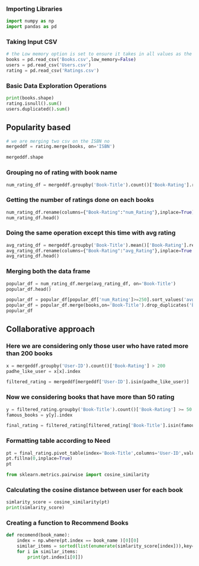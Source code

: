 ### Importing Libraries
```python
import numpy as np 
import pandas as pd

```
### Taking Input CSV
```python
# the Low memory option is set to ensure it takes in all values as the Books have mixed data type in some fields
books = pd.read_csv('Books.csv',low_memory=False)
users = pd.read_csv('Users.csv')
rating = pd.read_csv('Ratings.csv')
```
### Basic Data Exploration Operations

```python
print(books.shape)
rating.isnull().sum()
users.duplicated().sum()
```
## Popularity based
```python
# we are merging two csv on the ISBN no 
mergeddf = rating.merge(books, on='ISBN')
```
```python
mergeddf.shape
```
### Grouping no of rating with book name
```python
num_rating_df = mergeddf.groupby('Book-Title').count()['Book-Rating'].reset_index()
```
### Getting the number of ratings done on each books
```python
num_rating_df.rename(columns={"Book-Rating":"num_Rating"},inplace=True)
num_rating_df.head()
```
### Doing the same operation except this time with avg rating
```python
avg_rating_df = mergeddf.groupby('Book-Title').mean()['Book-Rating'].reset_index()
avg_rating_df.rename(columns={"Book-Rating":"avg_Rating"},inplace=True )
avg_rating_df.head()
```
### Merging both the data frame 
```python
popular_df = num_rating_df.merge(avg_rating_df, on='Book-Title')
popular_df.head()
```
```python
popular_df = popular_df[popular_df['num_Rating']>=250].sort_values('avg_Rating',ascending=False).head(50)
popular_df = popular_df.merge(books,on='Book-Title').drop_duplicates('Book-Title')[['Book-Title','Book-Author','Year-Of-Publication','Image-URL-M','avg_Rating']]
popular_df
```
## Collaborative approach
### Here we are considering only those user who have  rated more than 200 books
```python
x = mergeddf.groupby('User-ID').count()['Book-Rating'] > 200
padhe_like_user = x[x].index
```
```python
filtered_rating = mergeddf[mergeddf['User-ID'].isin(padhe_like_user)]
```
### Now we considering books that have more than 50 rating
```python
y = filtered_rating.groupby('Book-Title').count()['Book-Rating'] >= 50
famous_books = y[y].index
```
```python
final_rating = filtered_rating[filtered_rating['Book-Title'].isin(famous_books)]
```
### Formatting table according to Need
```python
pt = final_rating.pivot_table(index='Book-Title',columns='User-ID',values='Book-Rating')
pt.fillna(0,inplace=True)
pt
```
```python
from sklearn.metrics.pairwise import cosine_similarity
```
### Calculating the cosine distance between user for each book 
```python
simlarity_score = cosine_similarity(pt)
print(simlarity_score)
```
### Creating a function to Recommend Books
```python
def recomend(book_name):
    index = np.where(pt.index == book_name )[0][0]
    similar_items = sorted(list(enumerate(simlarity_score[index])),key=lambda x:x[1],reverse=True)[1:8]
    for i in similar_items:
        print(pt.index[i[0]])
```

